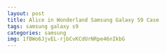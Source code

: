 ```yaml
---
layout: post
title: Alice in Wonderland Samsung Galaxy S9 Case
tags: samsung galaxy s9
categories: samsung
img: 1fBWo6JjvEL-rjbCvKCdUrNRpe46nIkbG
---
```

